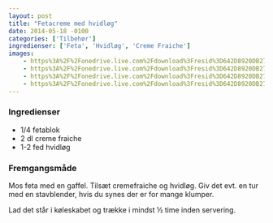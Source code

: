 ```yaml
---
layout: post
title: "Fetacreme med hvidløg"
date: 2014-05-18 -0100
categories: ['Tilbehør']
ingredienser: ['Feta', 'Hvidløg', 'Creme Fraiche']
images:
    - https%3A%2F%2Fonedrive.live.com%2Fdownload%3Fresid%3D642D8920DB2784EE!167768
    - https%3A%2F%2Fonedrive.live.com%2Fdownload%3Fresid%3D642D8920DB2784EE!167770
    - https%3A%2F%2Fonedrive.live.com%2Fdownload%3Fresid%3D642D8920DB2784EE!167771
    - https%3A%2F%2Fonedrive.live.com%2Fdownload%3Fresid%3D642D8920DB2784EE!167769
---
```

### Ingredienser
-   1/4 fetablok
-   2 dl creme fraiche
-   1-2 fed hvidløg

### Fremgangsmåde
Mos feta med en gaffel. Tilsæt cremefraiche og hvidløg. Giv det evt. en tur med en stavblender, hvis du synes der er for mange klumper.

Lad det står i køleskabet og trække i mindst ½ time inden servering.